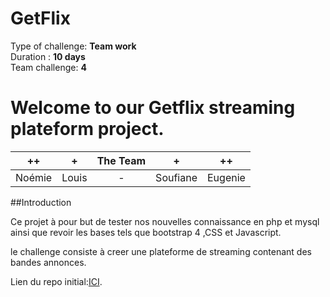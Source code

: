 
# GetFlix
Type of challenge: **Team work**  
Duration : **10 days**  
Team challenge: **4**  

# **Welcome to our Getflix streaming plateform project.**  
  

| ++ | + | The Team | + | ++ |
| :-----: | :-----: | :-----: | :-----: | :-----: |
| Noémie | Louis | - | Soufiane | Eugenie | 

##Introduction

Ce projet à pour but de tester nos nouvelles connaissance en php et mysql ainsi que revoir les bases tels que bootstrap 4 ,CSS et Javascript.

le challenge consiste à creer une plateforme de streaming contenant des bandes annonces.

Lien du repo initial:[ICI](https://github.com/becodeorg/BXL-Swartz-3-21).
